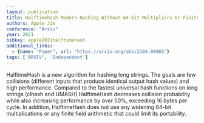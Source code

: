 ```yaml
---
layout: publication
title: Halftimehash Modern Hashing Without 64-bit Multipliers Or Finite Fields
authors: Apple Jim
conference: "Arxiv"
year: 2021
bibkey: apple2021halftimehash
additional_links:
  - {name: "Paper", url: "https://arxiv.org/abs/2104.08865"}
tags: ['ARXIV', 'Independent']
---
```

HalftimeHash is a new algorithm for hashing long strings. The goals are few collisions (different inputs that produce identical output hash values) and high performance. Compared to the fastest universal hash functions on long strings (clhash and UMASH) HalftimeHash decreases collision probability while also increasing performance by over 50&#37;, exceeding 16 bytes per cycle. In addition, HalftimeHash does not use any widening 64-bit multiplications or any finite field arithmetic that could limit its portability.
